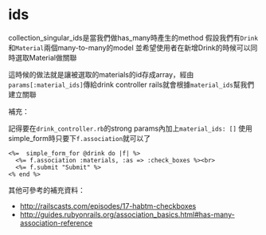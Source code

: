 # ids
collection_singular_ids是當我們做has_many時產生的method
假設我們有`Drink`和`Material`兩個many-to-many的model
並希望使用者在新增Drink的時候可以同時選取Material做關聯


這時候的做法就是讓被選取的materials的id存成array，經由`params[:material_ids]`傳給drink controller
rails就會根據`material_ids`幫我們建立關聯


補充：

記得要在`drink_controller.rb`的strong params內加上`material_ids: []`
使用simple_form時只要下`f.association`就可以了

```erb
<%=  simple_form_for @drink do |f| %>
  <%= f.association :materials, :as => :check_boxes %><br>
  <%= f.submit "Submit" %>
<% end %>
```

其他可參考的補充資料：


* http://railscasts.com/episodes/17-habtm-checkboxes
* http://guides.rubyonrails.org/association_basics.html#has-many-association-reference

